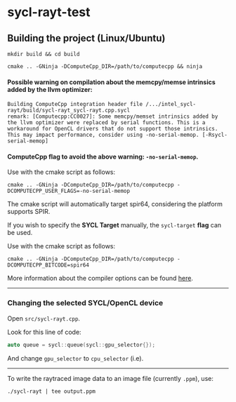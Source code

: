 # sycl-rayt-test

## Building the project (Linux/Ubuntu)

```
mkdir build && cd build
```
```
cmake .. -GNinja -DComputeCpp_DIR=/path/to/computecpp && ninja
```

#### Possible warning on compilation about the memcpy/memse intrinsics added by the llvm optimizer:

```
Building ComputeCpp integration header file /.../intel_sycl-rayt/build/sycl-rayt_sycl-rayt.cpp.sycl
remark: [Computecpp:CC0027]: Some memcpy/memset intrinsics added by the llvm optimizer were replaced by serial functions. This is a workaround for OpenCL drivers that do not support those intrinsics. This may impact performance, consider using -no-serial-memop. [-Rsycl-serial-memop]
```

#### ComputeCpp **flag** to avoid the above warning: `-no-serial-memop`.

Use with the cmake script as follows:

```
cmake .. -GNinja -DComputeCpp_DIR=/path/to/computecpp -DCOMPUTECPP_USER_FLAGS=-no-serial-memop
```

The cmake script will automatically target spir64, considering the platform supports SPIR.

If you wish to specify the **SYCL Target** manually, the `sycl-target` **flag** can be used.

Use with the cmake script as follows:

```
cmake .. -GNinja -DComputeCpp_DIR=/path/to/computecpp -DCOMPUTECPP_BITCODE=spir64
```

More information about the compiler options can be found [here](https://developer.codeplay.com/products/computecpp/ce/guides/compute-compiler).

---

### Changing the selected SYCL/OpenCL device

Open `src/sycl-rayt.cpp`.

Look for this line of code:

```cpp
auto queue = sycl::queue(sycl::gpu_selector{});
```

And change `gpu_selector` to `cpu_selector` (i.e).

---

To write the raytraced image data to an image file (currently `.ppm`), use:

```
./sycl-rayt | tee output.ppm
```
